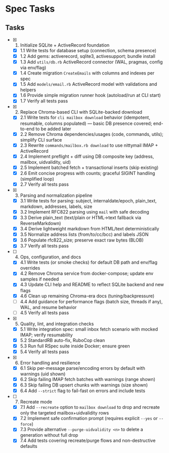 # Spec Tasks

## Tasks

- [x] 1. Initialize SQLite + ActiveRecord foundation
  - [x] 1.1 Write tests for database setup (connection, schema presence)
  - [x] 1.2 Add gems: activerecord, sqlite3, activesupport; bundle install
  - [x] 1.3 Add `utils/db.rb` ActiveRecord connector (WAL, pragmas, config via env/flag)
  - [x] 1.4 Create migration `CreateEmails` with columns and indexes per spec
  - [x] 1.5 Add `models/email.rb` ActiveRecord model with validations and helpers
  - [x] 1.6 Provide simple migration runner hook (autoload/run at CLI start)
  - [x] 1.7 Verify all tests pass

- [x] 2. Replace Chroma-based CLI with SQLite-backed download
  - [x] 2.1 Write tests for `cli mailbox download` behavior (idempotent, resumable, columns populated) — basic DB presence covered; end-to-end to be added later
  - [x] 2.2 Remove Chroma dependencies/usages (code, commands, utils); simplify CLI surface
  - [x] 2.3 Rewrite `commands/mailbox.rb download` to use nittymail IMAP + ActiveRecord
  - [x] 2.4 Implement preflight + diff using DB composite key (address, mailbox, uidvalidity, uid)
  - [x] 2.5 Implement batched fetch + transactional inserts (skip existing)
  - [x] 2.6 Emit concise progress with counts; graceful SIGINT handling (simplified loop)
  - [x] 2.7 Verify all tests pass

- [x] 3. Parsing and normalization pipeline
  - [x] 3.1 Write tests for parsing: subject, internaldate/epoch, plain_text, markdown, addresses, labels, size
  - [x] 3.2 Implement RFC822 parsing using `mail` with safe decoding
  - [x] 3.3 Derive plain_text (text/plain or HTML→text fallback via ReverseMarkdown)
  - [x] 3.4 Derive lightweight markdown from HTML/text deterministically
  - [x] 3.5 Normalize address lists (from/to/cc/bcc) and labels JSON
  - [x] 3.6 Populate rfc822_size; preserve exact raw bytes (BLOB)
  - [x] 3.7 Verify all tests pass

- [ ] 4. Ops, configuration, and docs
  - [x] 4.1 Write tests (or smoke checks) for default DB path and env/flag overrides
  - [x] 4.2 Remove Chroma service from docker-compose; update env samples if needed
  - [x] 4.3 Update CLI help and README to reflect SQLite backend and new flags
  - [x] 4.6 Clean up remaining Chroma-era docs (tuning/backpressure)
  - [ ] 4.4 Add guidance for performance flags (batch size, threads if any), WAL, and resume behavior
  - [ ] 4.5 Verify all tests pass

- [x] 5. Quality, lint, and integration checks
  - [x] 5.1 Write integration spec: small inbox fetch scenario with mocked IMAP; verify resumability
  - [x] 5.2 StandardRB auto-fix, RuboCop clean
  - [x] 5.3 Run full RSpec suite inside Docker; ensure green
  - [x] 5.4 Verify all tests pass

- [x] 6. Error handling and resilience
  - [x] 6.1 Skip per-message parse/encoding errors by default with warnings (uid shown)
  - [x] 6.2 Skip failing IMAP fetch batches with warnings (range shown)
  - [x] 6.3 Skip failing DB upsert chunks with warnings (size shown)
  - [x] 6.4 Add `--strict` flag to fail-fast on errors and include tests

- [ ] 7. Recreate mode
  - [x] 7.1 Add `--recreate` option to `mailbox download` to drop and recreate only the targeted mailbox+uidvalidity rows
  - [x] 7.2 Implement safe confirmation prompt (requires explicit `--yes` or `--force`)
  - [x] 7.3 Provide alternative `--purge-uidvalidity <n>` to delete a generation without full drop
  - [x] 7.4 Add tests covering recreate/purge flows and non-destructive defaults
